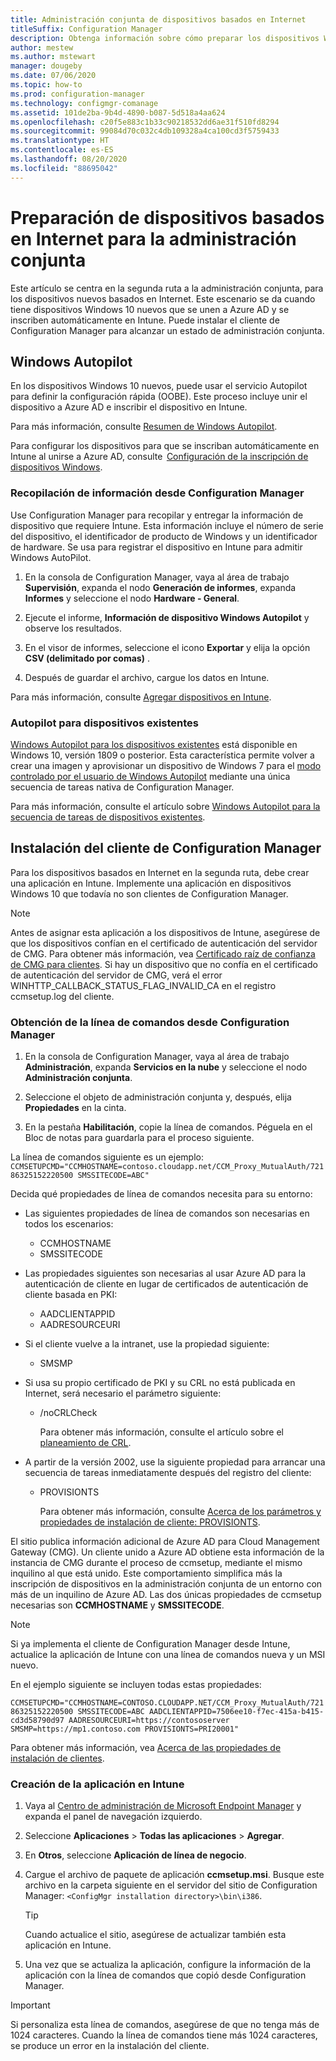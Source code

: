 ```yaml
---
title: Administración conjunta de dispositivos basados en Internet
titleSuffix: Configuration Manager
description: Obtenga información sobre cómo preparar los dispositivos Windows 10 basados en Internet para la administración conjunta.
author: mestew
ms.author: mstewart
manager: dougeby
ms.date: 07/06/2020
ms.topic: how-to
ms.prod: configuration-manager
ms.technology: configmgr-comanage
ms.assetid: 101de2ba-9b4d-4890-b087-5d518a4aa624
ms.openlocfilehash: c20f5e883c1b33c90218532dd6ae31f510fd8294
ms.sourcegitcommit: 99084d70c032c4db109328a4ca100cd3f5759433
ms.translationtype: HT
ms.contentlocale: es-ES
ms.lasthandoff: 08/20/2020
ms.locfileid: "88695042"
---
```

# <a name="how-to-prepare-internet-based-devices-for-co-management"></a>Preparación de dispositivos basados en Internet para la administración conjunta

Este artículo se centra en la segunda ruta a la administración conjunta, para los dispositivos nuevos basados en Internet. Este escenario se da cuando tiene dispositivos Windows 10 nuevos que se unen a Azure AD y se inscriben automáticamente en Intune. Puede instalar el cliente de Configuration Manager para alcanzar un estado de administración conjunta.  

## <a name="windows-autopilot"></a>Windows Autopilot

En los dispositivos Windows 10 nuevos, puede usar el servicio Autopilot para definir la configuración rápida (OOBE). Este proceso incluye unir el dispositivo a Azure AD e inscribir el dispositivo en Intune.  

Para más información, consulte [Resumen de Windows Autopilot](../../autopilot/windows-autopilot.md).

Para configurar los dispositivos para que se inscriban automáticamente en Intune al unirse a Azure AD, consulte  [Configuración de la inscripción de dispositivos Windows](/intune/windows-enroll).  

### <a name="gather-information-from-configuration-manager"></a>Recopilación de información desde Configuration Manager

Use Configuration Manager para recopilar y entregar la información de dispositivo que requiere Intune. Esta información incluye el número de serie del dispositivo, el identificador de producto de Windows y un identificador de hardware. Se usa para registrar el dispositivo en Intune para admitir Windows AutoPilot.

1. En la consola de Configuration Manager, vaya al área de trabajo **Supervisión**, expanda el nodo **Generación de informes**, expanda **Informes** y seleccione el nodo **Hardware - General**.  

2. Ejecute el informe, **Información de dispositivo Windows Autopilot** y observe los resultados.  

3. En el visor de informes, seleccione el icono **Exportar** y elija la opción **CSV (delimitado por comas)** .  

4. Después de guardar el archivo, cargue los datos en Intune.  

Para más información, consulte [Agregar dispositivos en Intune](/intune/enrollment-autopilot#add-devices).

### <a name="autopilot-for-existing-devices"></a>Autopilot para dispositivos existentes
<!--1358333-->

[Windows Autopilot para los dispositivos existentes](https://techcommunity.microsoft.com/t5/Windows-IT-Pro-Blog/New-Windows-Autopilot-capabilities-and-expanded-partner-support/ba-p/260430) está disponible en Windows 10, versión 1809 o posterior. Esta característica permite volver a crear una imagen y aprovisionar un dispositivo de Windows 7 para el [modo controlado por el usuario de Windows Autopilot](../../autopilot/user-driven.md) mediante una única secuencia de tareas nativa de Configuration Manager.

Para más información, consulte el artículo sobre [Windows Autopilot para la secuencia de tareas de dispositivos existentes](../../autopilot/existing-devices.md).

## <a name="install-the-configuration-manager-client"></a>Instalación del cliente de Configuration Manager

Para los dispositivos basados en Internet en la segunda ruta, debe crear una aplicación en Intune. Implemente una aplicación en dispositivos Windows 10 que todavía no son clientes de Configuration Manager.

> [!NOTE]
> Antes de asignar esta aplicación a los dispositivos de Intune, asegúrese de que los dispositivos confían en el certificado de autenticación del servidor de CMG. Para obtener más información, vea [Certificado raíz de confianza de CMG para clientes](../core/clients/manage/cmg/certificates-for-cloud-management-gateway.md#bkmk_cmgroot). Si hay un dispositivo que no confía en el certificado de autenticación del servidor de CMG, verá el error WINHTTP_CALLBACK_STATUS_FLAG_INVALID_CA en el registro ccmsetup.log del cliente.

### <a name="get-the-command-line-from-configuration-manager"></a>Obtención de la línea de comandos desde Configuration Manager

1. En la consola de Configuration Manager, vaya al área de trabajo **Administración**, expanda **Servicios en la nube** y seleccione el nodo **Administración conjunta**.  

2. Seleccione el objeto de administración conjunta y, después, elija **Propiedades** en la cinta.  

3. En la pestaña **Habilitación**, copie la línea de comandos. Péguela en el Bloc de notas para guardarla para el proceso siguiente.  

La línea de comandos siguiente es un ejemplo: `CCMSETUPCMD="CCMHOSTNAME=contoso.cloudapp.net/CCM_Proxy_MutualAuth/72186325152220500 SMSSITECODE=ABC"`

<!--1358215-->
Decida qué propiedades de línea de comandos necesita para su entorno:  

- Las siguientes propiedades de línea de comandos son necesarias en todos los escenarios:  
  - CCMHOSTNAME  
  - SMSSITECODE  

- Las propiedades siguientes son necesarias al usar Azure AD para la autenticación de cliente en lugar de certificados de autenticación de cliente basada en PKI:  
  - AADCLIENTAPPID  
  - AADRESOURCEURI  

- Si el cliente vuelve a la intranet, use la propiedad siguiente:
  - SMSMP  

- Si usa su propio certificado de PKI y su CRL no está publicada en Internet, será necesario el parámetro siguiente:  
  - /noCRLCheck  

    Para obtener más información, consulte el artículo sobre el [planeamiento de CRL](../core/plan-design/security/plan-for-security.md#BKMK_PlanningForCRLs).

- A partir de la versión 2002, use la siguiente propiedad para arrancar una secuencia de tareas inmediatamente después del registro del cliente:
  - PROVISIONTS

    Para obtener más información, consulte [Acerca de los parámetros y propiedades de instalación de cliente: PROVISIONTS](../core/clients/deploy/about-client-installation-properties.md#provisionts).

El sitio publica información adicional de Azure AD para Cloud Management Gateway (CMG). Un cliente unido a Azure AD obtiene esta información de la instancia de CMG durante el proceso de ccmsetup, mediante el mismo inquilino al que está unido. Este comportamiento simplifica más la inscripción de dispositivos en la administración conjunta de un entorno con más de un inquilino de Azure AD. Las dos únicas propiedades de ccmsetup necesarias son **CCMHOSTNAME** y **SMSSITECODE**.<!--3607731-->

> [!NOTE]
> Si ya implementa el cliente de Configuration Manager desde Intune, actualice la aplicación de Intune con una línea de comandos nueva y un MSI nuevo. <!-- SCCMDocs-pr issue 3084 -->

En el ejemplo siguiente se incluyen todas estas propiedades:

`CCMSETUPCMD="CCMHOSTNAME=CONTOSO.CLOUDAPP.NET/CCM_Proxy_MutualAuth/72186325152220500 SMSSITECODE=ABC AADCLIENTAPPID=7506ee10-f7ec-415a-b415-cd3d58790d97 AADRESOURCEURI=https://contososerver SMSMP=https://mp1.contoso.com PROVISIONTS=PRI20001"`

Para obtener más información, vea [Acerca de las propiedades de instalación de clientes](../core/clients/deploy/about-client-installation-properties.md).

### <a name="create-the-app-in-intune"></a>Creación de la aplicación en Intune

1. Vaya al [Centro de administración de Microsoft Endpoint Manager](https://endpoint.microsoft.com) y expanda el panel de navegación izquierdo.  

2. Seleccione **Aplicaciones** > **Todas las aplicaciones** > **Agregar**.  

3. En **Otros**, seleccione **Aplicación de línea de negocio**.  

4. Cargue el archivo de paquete de aplicación **ccmsetup.msi**. Busque este archivo en la carpeta siguiente en el servidor del sitio de Configuration Manager: `<ConfigMgr installation directory>\bin\i386`.  

    > [!Tip]  
    > Cuando actualice el sitio, asegúrese de actualizar también esta aplicación en Intune.  

5. Una vez que se actualiza la aplicación, configure la información de la aplicación con la línea de comandos que copió desde Configuration Manager.  

> [!IMPORTANT]
> Si personaliza esta línea de comandos, asegúrese de que no tenga más de 1024 caracteres. Cuando la línea de comandos tiene más 1024 caracteres, se produce un error en la instalación del cliente.